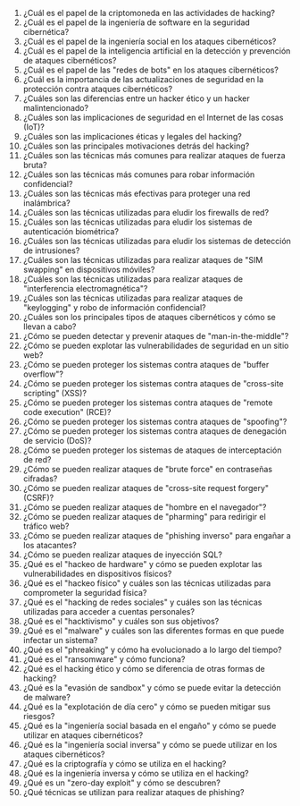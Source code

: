 01. ¿Cuál es el papel de la criptomoneda en las actividades de hacking?
02. ¿Cuál es el papel de la ingeniería de software en la seguridad cibernética?
03. ¿Cuál es el papel de la ingeniería social en los ataques cibernéticos?
04. ¿Cuál es el papel de la inteligencia artificial en la detección y prevención de ataques cibernéticos?
05. ¿Cuál es el papel de las "redes de bots" en los ataques cibernéticos?
06. ¿Cuál es la importancia de las actualizaciones de seguridad en la protección contra ataques cibernéticos?
07. ¿Cuáles son las diferencias entre un hacker ético y un hacker malintencionado?
08. ¿Cuáles son las implicaciones de seguridad en el Internet de las cosas (IoT)?
09. ¿Cuáles son las implicaciones éticas y legales del hacking?
10. ¿Cuáles son las principales motivaciones detrás del hacking?
11. ¿Cuáles son las técnicas más comunes para realizar ataques de fuerza bruta?
12. ¿Cuáles son las técnicas más comunes para robar información confidencial?
13. ¿Cuáles son las técnicas más efectivas para proteger una red inalámbrica?
14. ¿Cuáles son las técnicas utilizadas para eludir los firewalls de red?
15. ¿Cuáles son las técnicas utilizadas para eludir los sistemas de autenticación biométrica?
16. ¿Cuáles son las técnicas utilizadas para eludir los sistemas de detección de intrusiones?
17. ¿Cuáles son las técnicas utilizadas para realizar ataques de "SIM swapping" en dispositivos móviles?
18. ¿Cuáles son las técnicas utilizadas para realizar ataques de "interferencia electromagnética"?
19. ¿Cuáles son las técnicas utilizadas para realizar ataques de "keylogging" y robo de información confidencial?
20. ¿Cuáles son los principales tipos de ataques cibernéticos y cómo se llevan a cabo?
21. ¿Cómo se pueden detectar y prevenir ataques de "man-in-the-middle"?
22. ¿Cómo se pueden explotar las vulnerabilidades de seguridad en un sitio web?
23. ¿Cómo se pueden proteger los sistemas contra ataques de "buffer overflow"?
24. ¿Cómo se pueden proteger los sistemas contra ataques de "cross-site scripting" (XSS)?
25. ¿Cómo se pueden proteger los sistemas contra ataques de "remote code execution" (RCE)?
26. ¿Cómo se pueden proteger los sistemas contra ataques de "spoofing"?
27. ¿Cómo se pueden proteger los sistemas contra ataques de denegación de servicio (DoS)?
28. ¿Cómo se pueden proteger los sistemas de ataques de interceptación de red?
29. ¿Cómo se pueden realizar ataques de "brute force" en contraseñas cifradas?
30. ¿Cómo se pueden realizar ataques de "cross-site request forgery" (CSRF)?
31. ¿Cómo se pueden realizar ataques de "hombre en el navegador"?
32. ¿Cómo se pueden realizar ataques de "pharming" para redirigir el tráfico web?
33. ¿Cómo se pueden realizar ataques de "phishing inverso" para engañar a los atacantes?
34. ¿Cómo se pueden realizar ataques de inyección SQL?
35. ¿Qué es el "hackeo de hardware" y cómo se pueden explotar las vulnerabilidades en dispositivos físicos?
36. ¿Qué es el "hackeo físico" y cuáles son las técnicas utilizadas para comprometer la seguridad física?
37. ¿Qué es el "hacking de redes sociales" y cuáles son las técnicas utilizadas para acceder a cuentas personales?
38. ¿Qué es el "hacktivismo" y cuáles son sus objetivos?
39. ¿Qué es el "malware" y cuáles son las diferentes formas en que puede infectar un sistema?
40. ¿Qué es el "phreaking" y cómo ha evolucionado a lo largo del tiempo?
41. ¿Qué es el "ransomware" y cómo funciona?
42. ¿Qué es el hacking ético y cómo se diferencia de otras formas de hacking?
43. ¿Qué es la "evasión de sandbox" y cómo se puede evitar la detección de malware?
44. ¿Qué es la "explotación de día cero" y cómo se pueden mitigar sus riesgos?
45. ¿Qué es la "ingeniería social basada en el engaño" y cómo se puede utilizar en ataques cibernéticos?
46. ¿Qué es la "ingeniería social inversa" y cómo se puede utilizar en los ataques cibernéticos?
47. ¿Qué es la criptografía y cómo se utiliza en el hacking?
48. ¿Qué es la ingeniería inversa y cómo se utiliza en el hacking?
49. ¿Qué es un "zero-day exploit" y cómo se descubren?
50. ¿Qué técnicas se utilizan para realizar ataques de phishing?